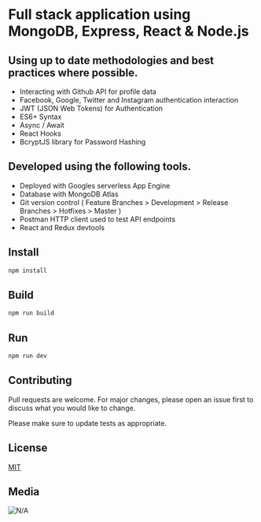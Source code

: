 # Full stack application using MongoDB, Express, React & Node.js

## Using up to date methodologies and best practices where possible.

- Interacting with Github API for profile data
- Facebook, Google, Twitter and Instagram authentication interaction
- JWT (JSON Web Tokens) for Authentication
- ES6+ Syntax
- Async / Await
- React Hooks
- BcryptJS library for Password Hashing

## Developed using the following tools.

- Deployed with Googles serverless App Engine
- Database with MongoDB Atlas
- Git version control ( Feature Branches > Development > Release Branches > Hotfixes > Master )
- Postman HTTP client used to test API endpoints
- React and Redux devtools

## Install

```bash
npm install
```

## Build

```bash
npm run build
```

## Run

```bash
npm run dev
```

## Contributing

Pull requests are welcome. For major changes, please open an issue first to discuss what you would like to change.

Please make sure to update tests as appropriate.

## License

[MIT](https://choosealicense.com/licenses/mit/)

## Media

![N/A]()
